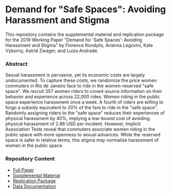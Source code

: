 # Demand for "Safe Spaces": Avoiding Harassment and Stigma

This repository contains the supplemental material and replication package for the 2019 Working Paper "Demand for 'Safe Spaces': Avoiding Harassment and Stigma" by Florence Kondylis, Arianna Legovini, Kate Vyborny, Astrid Zwager, and Luiza Andrade.

### Abstract
Sexual harassment is pervasive, yet its economic costs are largely undocumented. To capture these costs, we randomize the price women commuters in Rio de Janeiro face to ride in the women-reserved "safe space". We recruit 357 women riders to crowd-source information on their behavior and experience across 22,000 rides. Women riding in the public space experience harassment once a week. A fourth of riders are willing to forgo a subsidy equivalent to 20% of the fare to ride in the "safe space". Randomly assigning riders to the "safe space" reduces their experiences of physical harassment by 40%, implying a low-bound cost of avoiding physical harassment of 2.86 USD per incident. However, Implicit Association Tests reveal that commuters associate women riding in the public space with more openness to sexual advances. While the reserved space is safer in relative terms, this stigma may normalize harassment of women in the public space.

### Repository Content
- [Full Paper](https://github.com/worldbank/rio-safe-space/blob/master/Demand%20for%20Safe%20Spaces%20-%20Avoiding%20Harassment%20and%20Stigma.pdf)
- [Supplemental Material](https://github.com/worldbank/rio-safe-space/tree/master/Supplemental%Material)
- [Replication Package](https://github.com/worldbank/rio-safe-space/tree/master/Replication%Package)
- [Data Documentation](https://github.com/worldbank/rio-safe-space/tree/master/Data%Documentation)
